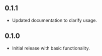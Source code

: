 ## 0.1.1

- Updated documentation to clarify usage.

## 0.1.0

- Initial release with basic functionality.

